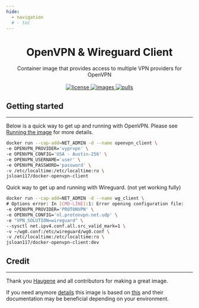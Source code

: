```yaml
---
hide:
  - navigation
  # - toc
---
```


<h1 align="center">
  OpenVPN & Wireguard Client
</h1>

<p align="center">
  Container image that provides access to multiple VPN providers for OpenVPN
  <br><br>

  <a href="https://github.com/jsloan117/docker-deluge/blob/master/LICENSE">
    <img alt="license" src="https://img.shields.io/badge/License-GPLv3-blue.svg" />
  </a>
  <a href="https://github.com/jsloan117/docker-openvpn-client/actions/workflows/images.yml">
    <img alt="images" src="https://github.com/jsloan117/docker-openvpn-client/actions/workflows/images.yml/badge.svg?branch=v3.1.2" />
  </a>
  <a href="https://hub.docker.com/repository/docker/jsloan117/docker-openvpn-client">
    <img alt="pulls" src="https://img.shields.io/docker/pulls/jsloan117/docker-openvpn-client.svg" />
  </a>
</p>

## Getting started

---

Below is a quick way to get up and running with OpenVPN. Please see [Running the image](run-image.md) for more details.

```bash
docker run --cap-add=NET_ADMIN -d --name openvpn_client \
-e OPENVPN_PROVIDER='vyprvpn' \
-e OPENVPN_CONFIG='USA - Austin-256' \
-e OPENVPN_USERNAME='user' \
-e OPENVPN_PASSWORD='password' \
-v /etc/localtime:/etc/localtime:ro \
jsloan117/docker-openvpn-client
```


Quick way to get up and running with Wireguard. (not yet working fully)

```bash
docker run --cap-add=NET_ADMIN -d --name wg_client \
# Options error: In [CMD-LINE]:1: Error opening configuration file:
-e OPENVPN_PROVIDER='PROTONVPN' \
-e OPENVPN_CONFIG='nl.protonvpn.net.udp' \
-e "VPN_SOLUTION=wireguard" \
--sysctl net.ipv4.conf.all.src_valid_mark=1 \
-v ~/wg0.conf:/etc/wireguard/wg0.conf \
-v /etc/localtime:/etc/localtime:ro \
jsloan117/docker-openvpn-client:dev
```

## Credit

---

Thank you [Haugene](https://github.com/haugene) and all contributors for making a great image.

If you need anymore [details](https://haugene.github.io/docker-transmission-openvpn) this image is based on [this](https://github.com/haugene/docker-transmission-openvpn) and their documentation may be beneficial depending on your environment.

